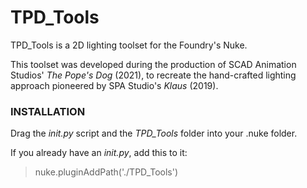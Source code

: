 # TPD_Tools
TPD_Tools is a 2D lighting toolset for the Foundry's Nuke.

This toolset was developed during the production of SCAD Animation Studios' *The Pope's Dog* (2021), to recreate the hand-crafted lighting approach pioneered by SPA Studio's *Klaus* (2019).

### INSTALLATION

Drag the *init.py* script and the *TPD_Tools* folder into your .nuke folder.  

If you already have an *init.py*, add this to it:

> nuke.pluginAddPath('./TPD_Tools')
